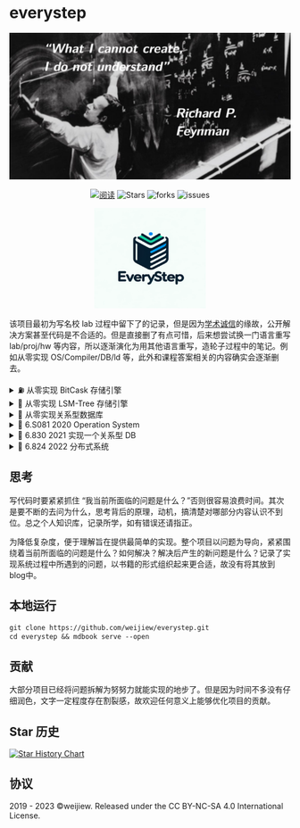 # everystep


<p align='center'>
  <img src='theme/images/background-cover_.png' width='800'>
</p>

<div align="center">

[![阅读](https://img.shields.io/badge/阅读-read-brightgreen.svg)](https://everystep.dev/)
![Stars](https://img.shields.io/github/stars/weijiew/everystep)
![forks](https://img.shields.io/github/forks/weijiew/everystep)
![issues](https://img.shields.io/github/issues/weijiew/everystep)

  <a href="https://github.com/weijiew/everystep">
    <img src="theme/logo.png" alt="logo" width="200" height="180">
  </a>

</div>




该项目最初为写名校 lab 过程中留下了的记录，但是因为[学术诚信](http://integrity.mit.edu/)的缘故，公开解决方案甚至代码是不合适的。但是直接删了有点可惜，后来想尝试换一门语言重写 lab/proj/hw 等内容，所以逐渐演化为用其他语言重写，造轮子过程中的笔记。例如从零实现 OS/Compiler/DB/ld 等，此外和课程答案相关的内容确实会逐渐删去。

<details>
    <summary> ⛽ 从零实现 BitCask 存储引擎 </summary>
    
- Part 1. 一条数据的数据编码解码过程
- Part 2. 如何使用存储引擎？
- Part 3 Set、Get 方法实现
- Part 4 删除逻辑和 Compact 

</details>

<details>
    <summary> 🧊 从零实现 LSM-Tree 存储引擎 </summary>

- Part 1. 总览
- Part 2. 查询、写入过程
- Part 3. 实现
- Part 4. 优化

</details>

<details>
    <summary> 🤖 从零实现关系型数据库</summary>

  - Part 1. 总览
  - Part 2. 实现 Tuple
  - Part 3. 实现 Page
  - Part 4. 实现 HeapFile
  - Part 5. 支持 int 和 string 等数据类型。
  - Part 6. 实现 Catalog

</details>

<details>
    <summary> 🦄 6.S081 2020 Operation System </summary>

  - Part 1. Lab util
  - Part 2. Lab syscall
  - Part 3. 实现 Page
  - Part 4. Lab pgtbl
  - Part 5. Lab trap
  - Part 6. Lab cow
  - Part 7. Lab thread
  - Part 8. Lab lock
  - Part 9. Lab fs
  - Part 10. Lab mmap
  - Part 11. Lab net

</details>

<details>
    <summary> 🎡 6.830 2021 实现一个关系型 DB </summary>

  - Part 1. Lab 1: SimpleDB
  - Part 2. Lab 2: SimpleDB Operators
  - Part 3. Lab 3: Query Optimization
  - Part 4. Lab 4: SimpleDB Transactions
  - Part 5. Lab 5: B+ Tree Index
  - Part 6. Lab 6: Rollback and Recovery

</details>


<details>
    <summary> 🎉 6.824 2022 分布式系统 </summary>
</details>

## 思考

写代码时要紧紧抓住 “我当前所面临的问题是什么？”否则很容易浪费时间。其次是要不断的去问为什么，思考背后的原理，动机，搞清楚对哪部分内容认识不到位。总之个人知识库，记录所学，如有错误还请指正。

为降低复杂度，便于理解旨在提供最简单的实现。整个项目以问题为导向，紧紧围绕着当前所面临的问题是什么？如何解决？解决后产生的新问题是什么？记录了实现系统过程中所遇到的问题，以书籍的形式组织起来更合适，故没有将其放到blog中。

## 本地运行

```
git clone https://github.com/weijiew/everystep.git
cd everystep && mdbook serve --open
```

## 贡献

大部分项目已经将问题拆解为努努力就能实现的地步了。但是因为时间不多没有仔细润色，文字一定程度存在割裂感，故欢迎任何意义上能够优化项目的贡献。

## Star 历史

[![Star History Chart](https://api.star-history.com/svg?repos=weijiew/everystep&type=Date)](https://star-history.com/#weijiew/everystep&Date)

## 协议

2019 - 2023 ©weijiew. Released under the CC BY-NC-SA 4.0 International License.
